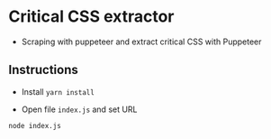 # Critical CSS extractor

- Scraping with puppeteer and extract critical CSS with Puppeteer

## Instructions

- Install
``` yarn install ```

- Open file `index.js` and set URL

``` node index.js ```

